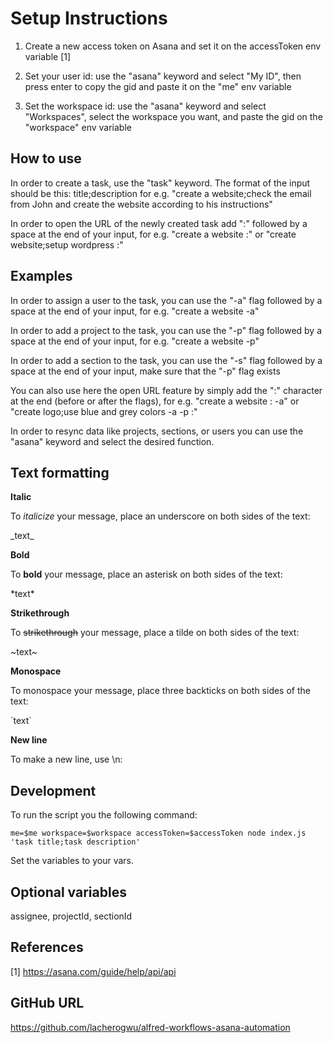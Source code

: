 # Setup Instructions
1. Create a new access token on Asana and set it on the accessToken env variable [1]

2. Set your user id: use the "asana" keyword and select "My ID", then press enter to copy the gid and paste it on the "me" env variable

3. Set the workspace id: use the "asana" keyword and select "Workspaces", select the workspace you want, and paste the gid on the "workspace" env variable

## How to use
In order to create a task, use the "task" keyword.
The format of the input should be this: title;description
for e.g. "create a website;check the email from John and create the website according to his instructions"

In order to open the URL of the newly created task add ":" followed by a space at the end of your input, for e.g. "create a website :" or "create website;setup wordpress :"

## Examples
In order to assign a user to the task, you can use the "-a" flag followed by a space at the end of your input, for e.g. "create a website -a"

In order to add a project to the task, you can use the "-p" flag followed by a space at the end of your input, for e.g. "create a website -p"

In order to add a section to the task, you can use the "-s" flag followed by a space at the end of your input, make sure that the "-p" flag exists

You can also use here the open URL feature by simply add the ":" character at the end (before or after the flags), for e.g. "create a website : -a" or "create logo;use blue and grey colors -a -p :"

In order to resync data like projects, sections, or users you can use the "asana" keyword and select the desired function.

## Text formatting
**Italic**

To _italicize_ your message, place an underscore on both sides of the text:

\_text\_

**Bold**

To **bold** your message, place an asterisk on both sides of the text:

\*text\*

**Strikethrough**

To ~~strikethrough~~ your message, place a tilde on both sides of the text:

\~text\~

**Monospace**

To monospace your message, place three backticks on both sides of the text:

\`text\`

**New line**

To make a new line, use \n:

## Development
To run the script you the following command:

```me=$me workspace=$workspace accessToken=$accessToken node index.js 'task title;task description'```

Set the variables to your vars.

## Optional variables
assignee, projectId, sectionId

## References
[1] https://asana.com/guide/help/api/api

## GitHub URL
https://github.com/lacherogwu/alfred-workflows-asana-automation